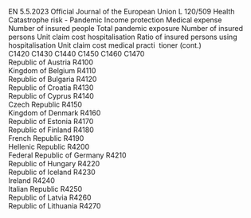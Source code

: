 EN  5.5.2023 Official Journal of the European Union L 120/509
 Health Catastrophe risk - Pandemic  Income protection  Medical expense  
Number of insured 
people  Total pandemic 
exposure  Number of 
insured persons  Unit claim cost 
hospitalisation  Ratio of insured 
persons using 
hospitalisation  Unit claim cost 
medical practi ­
tioner  (cont.)  
C1420  C1430  C1440  C1450  C1460  C1470  
Republic of Austria  R4100  
Kingdom of Belgium  R4110  
Republic of Bulgaria  R4120  
Republic of Croatia  R4130  
Republic of Cyprus  R4140  
Czech Republic  R4150  
Kingdom of Denmark  R4160  
Republic of Estonia  R4170  
Republic of Finland  R4180  
French Republic  R4190  
Hellenic Republic  R4200  
Federal Republic of Germany  R4210  
Republic of Hungary  R4220  
Republic of Iceland  R4230  
Ireland  R4240  
Italian Republic  R4250  
Republic of Latvia  R4260  
Republic of Lithuania  R4270